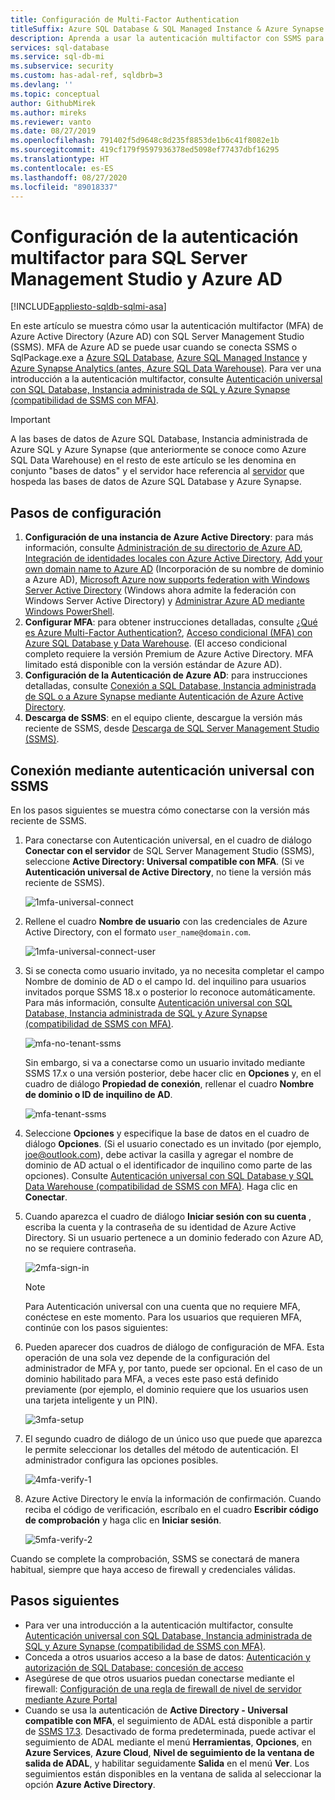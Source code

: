 ```yaml
---
title: Configuración de Multi-Factor Authentication
titleSuffix: Azure SQL Database & SQL Managed Instance & Azure Synapse Analytics
description: Aprenda a usar la autenticación multifactor con SSMS para Azure SQL Database, Azure SQL Managed Instance y Azure Synapse Analytics.
services: sql-database
ms.service: sql-db-mi
ms.subservice: security
ms.custom: has-adal-ref, sqldbrb=3
ms.devlang: ''
ms.topic: conceptual
author: GithubMirek
ms.author: mireks
ms.reviewer: vanto
ms.date: 08/27/2019
ms.openlocfilehash: 791402f5d9648c8d235f8853de1b6c41f8082e1b
ms.sourcegitcommit: 419cf179f9597936378ed5098ef77437dbf16295
ms.translationtype: HT
ms.contentlocale: es-ES
ms.lasthandoff: 08/27/2020
ms.locfileid: "89018337"
---
```

# <a name="configure-multi-factor-authentication-for-sql-server-management-studio-and-azure-ad"></a>Configuración de la autenticación multifactor para SQL Server Management Studio y Azure AD
[!INCLUDE[appliesto-sqldb-sqlmi-asa](../includes/appliesto-sqldb-sqlmi-asa.md)]

En este artículo se muestra cómo usar la autenticación multifactor (MFA) de Azure Active Directory (Azure AD) con SQL Server Management Studio (SSMS). MFA de Azure AD se puede usar cuando se conecta SSMS o SqlPackage.exe a [Azure SQL Database](sql-database-paas-overview.md), [Azure SQL Managed Instance](../managed-instance/sql-managed-instance-paas-overview.md) y [Azure Synapse Analytics (antes, Azure SQL Data Warehouse)](../../synapse-analytics/sql-data-warehouse/sql-data-warehouse-overview-what-is.md). Para ver una introducción a la autenticación multifactor, consulte [Autenticación universal con SQL Database, Instancia administrada de SQL y Azure Synapse (compatibilidad de SSMS con MFA)](../database/authentication-mfa-ssms-overview.md).

> [!IMPORTANT]
> A las bases de datos de Azure SQL Database, Instancia administrada de Azure SQL y Azure Synapse (que anteriormente se conoce como Azure SQL Data Warehouse) en el resto de este artículo se les denomina en conjunto "bases de datos" y el servidor hace referencia al [servidor](logical-servers.md) que hospeda las bases de datos de Azure SQL Database y Azure Synapse.

## <a name="configuration-steps"></a>Pasos de configuración

1. **Configuración de una instancia de Azure Active Directory**: para más información, consulte [Administración de su directorio de Azure AD](https://msdn.microsoft.com/library/azure/hh967611.aspx), [Integración de identidades locales con Azure Active Directory](../../active-directory/hybrid/whatis-hybrid-identity.md), [Add your own domain name to Azure AD](https://azure.microsoft.com/blog/20../../windows-azure-now-supports-federation-with-windows-server-active-directory/) (Incorporación de su nombre de dominio a Azure AD), [Microsoft Azure now supports federation with Windows Server Active Directory](https://azure.microsoft.com/blog/20../../windows-azure-now-supports-federation-with-windows-server-active-directory/) (Windows ahora admite la federación con Windows Server Active Directory) y [Administrar Azure AD mediante Windows PowerShell](https://msdn.microsoft.com/library/azure/jj151815.aspx).
2. **Configurar MFA**: para obtener instrucciones detalladas, consulte [¿Qué es Azure Multi-Factor Authentication?](../../active-directory/authentication/multi-factor-authentication.md), [Acceso condicional (MFA) con Azure SQL Database y Data Warehouse](conditional-access-configure.md). (El acceso condicional completo requiere la versión Premium de Azure Active Directory. MFA limitado está disponible con la versión estándar de Azure AD).
3. **Configuración de la Autenticación de Azure AD**: para instrucciones detalladas, consulte [Conexión a SQL Database, Instancia administrada de SQL o a Azure Synapse mediante Autenticación de Azure Active Directory](authentication-aad-overview.md).
4. **Descarga de SSMS**: en el equipo cliente, descargue la versión más reciente de SSMS, desde [Descarga de SQL Server Management Studio (SSMS)](https://msdn.microsoft.com/library/mt238290.aspx).

## <a name="connecting-by-using-universal-authentication-with-ssms"></a>Conexión mediante autenticación universal con SSMS

En los pasos siguientes se muestra cómo conectarse con la versión más reciente de SSMS.

1. Para conectarse con Autenticación universal, en el cuadro de diálogo **Conectar con el servidor** de SQL Server Management Studio (SSMS), seleccione **Active Directory: Universal compatible con MFA**. (Si ve **Autenticación universal de Active Directory**, no tiene la versión más reciente de SSMS).

   ![1mfa-universal-connect](./media/authentication-mfa-ssms-configure/mfa-no-tenant-ssms.png)  
2. Rellene el cuadro **Nombre de usuario** con las credenciales de Azure Active Directory, con el formato `user_name@domain.com`.

   ![1mfa-universal-connect-user](./media/authentication-mfa-ssms-configure/1mfa-universal-connect-user.png)
3. Si se conecta como usuario invitado, ya no necesita completar el campo Nombre de dominio de AD o el campo Id. del inquilino para usuarios invitados porque SSMS 18.x o posterior lo reconoce automáticamente. Para más información, consulte [Autenticación universal con SQL Database, Instancia administrada de SQL y Azure Synapse (compatibilidad de SSMS con MFA)](../database/authentication-mfa-ssms-overview.md).

   ![mfa-no-tenant-ssms](./media/authentication-mfa-ssms-configure/mfa-no-tenant-ssms.png)

   Sin embargo, si va a conectarse como un usuario invitado mediante SSMS 17.x o una versión posterior, debe hacer clic en **Opciones** y, en el cuadro de diálogo **Propiedad de conexión**, rellenar el cuadro **Nombre de dominio o ID de inquilino de AD**.

   ![mfa-tenant-ssms](./media/authentication-mfa-ssms-configure/mfa-tenant-ssms.png)

4. Seleccione **Opciones** y especifique la base de datos en el cuadro de diálogo **Opciones**. (Si el usuario conectado es un invitado (por ejemplo, joe@outlook.com), debe activar la casilla y agregar el nombre de dominio de AD actual o el identificador de inquilino como parte de las opciones). Consulte [Autenticación universal con SQL Database y SQL Data Warehouse (compatibilidad de SSMS con MFA)](../database/authentication-mfa-ssms-overview.md). Haga clic en **Conectar**.  
5. Cuando aparezca el cuadro de diálogo **Iniciar sesión con su cuenta** , escriba la cuenta y la contraseña de su identidad de Azure Active Directory. Si un usuario pertenece a un dominio federado con Azure AD, no se requiere contraseña.

   ![2mfa-sign-in](./media/authentication-mfa-ssms-configure/2mfa-sign-in.png)  

   > [!NOTE]
   > Para Autenticación universal con una cuenta que no requiere MFA, conéctese en este momento. Para los usuarios que requieren MFA, continúe con los pasos siguientes:
   >  

6. Pueden aparecer dos cuadros de diálogo de configuración de MFA. Esta operación de una sola vez depende de la configuración del administrador de MFA y, por tanto, puede ser opcional. En el caso de un dominio habilitado para MFA, a veces este paso está definido previamente (por ejemplo, el dominio requiere que los usuarios usen una tarjeta inteligente y un PIN).

   ![3mfa-setup](./media/authentication-mfa-ssms-configure/3mfa-setup.png)
  
7. El segundo cuadro de diálogo de un único uso que puede que aparezca le permite seleccionar los detalles del método de autenticación. El administrador configura las opciones posibles.

   ![4mfa-verify-1](./media/authentication-mfa-ssms-configure/4mfa-verify-1.png)  
8. Azure Active Directory le envía la información de confirmación. Cuando reciba el código de verificación, escríbalo en el cuadro **Escribir código de comprobación** y haga clic en **Iniciar sesión**.

   ![5mfa-verify-2](./media/authentication-mfa-ssms-configure/5mfa-verify-2.png)  

Cuando se complete la comprobación, SSMS se conectará de manera habitual, siempre que haya acceso de firewall y credenciales válidas.

## <a name="next-steps"></a>Pasos siguientes

- Para ver una introducción a la autenticación multifactor, consulte [Autenticación universal con SQL Database, Instancia administrada de SQL y Azure Synapse (compatibilidad de SSMS con MFA)](../database/authentication-mfa-ssms-overview.md).  
- Conceda a otros usuarios acceso a la base de datos: [Autenticación y autorización de SQL Database: concesión de acceso](logins-create-manage.md)  
- Asegúrese de que otros usuarios puedan conectarse mediante el firewall: [Configuración de una regla de firewall de nivel de servidor mediante Azure Portal](https://docs.microsoft.com/azure/azure-sql/database/firewall-configure)  
- Cuando se usa la autenticación de **Active Directory - Universal compatible con MFA**, el seguimiento de ADAL está disponible a partir de [SSMS 17.3](https://docs.microsoft.com/sql/ssms/download-sql-server-management-studio-ssms). Desactivado de forma predeterminada, puede activar el seguimiento de ADAL mediante el menú **Herramientas**, **Opciones**, en **Azure Services**, **Azure Cloud**, **Nivel de seguimiento de la ventana de salida de ADAL**, y habilitar seguidamente **Salida** en el menú **Ver**. Los seguimientos están disponibles en la ventana de salida al seleccionar la opción **Azure Active Directory**.
